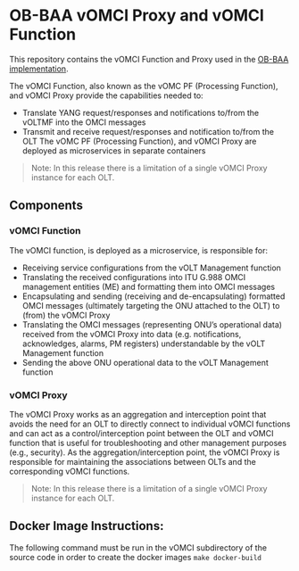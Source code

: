 # OB-BAA vOMCI Proxy and vOMCI Function
This repository contains the vOMCI Function and Proxy used in the [OB-BAA implementation](https://github.com/BroadbandForum/obbaa).

The vOMCI Function, also known as the vOMC PF (Processing Function), and vOMCI Proxy provide the capabilities needed to:
- Translate YANG request/responses and notifications to/from the vOLTMF into the OMCI messages
- Transmit and receive request/responses and notification to/from the OLT
The vOMC PF (Processing Function), and vOMCI Proxy are deployed as microservices in separate containers 

>Note: In this release there is a limitation of a single vOMCI Proxy instance for each OLT.

## Components 
### vOMCI Function
The vOMCI function, is deployed as a microservice, is responsible for:
- Receiving service configurations from the vOLT Management function
- Translating the received configurations into ITU G.988 OMCI management entities (ME) and formatting them into OMCI messages
- Encapsulating and sending (receiving and de-encapsulating) formatted OMCI messages (ultimately targeting the ONU attached to the OLT) to (from) the vOMCI Proxy
- Translating the OMCI messages (representing ONU’s operational data) received from the vOMCI Proxy into data (e.g. notifications, acknowledges, alarms, PM registers) understandable by the vOLT Management function
- Sending the above ONU operational data to the vOLT Management function
###  vOMCI Proxy
The vOMCI Proxy works as an aggregation and interception point that avoids the need for an OLT to directly connect to individual vOMCI functions and can act as a control/interception point between the OLT and vOMCI function that is useful for troubleshooting and other management purposes (e.g., security). As the aggregation/interception point, the vOMCI Proxy is responsible for maintaining the associations between OLTs and the corresponding vOMCI functions.
 >Note: In this release there is a limitation of a single vOMCI Proxy instance for each OLT.
>
##  Docker Image Instructions:
The following command must be run in the vOMCI subdirectory of the source code in order to create the docker images
`make docker-build`


